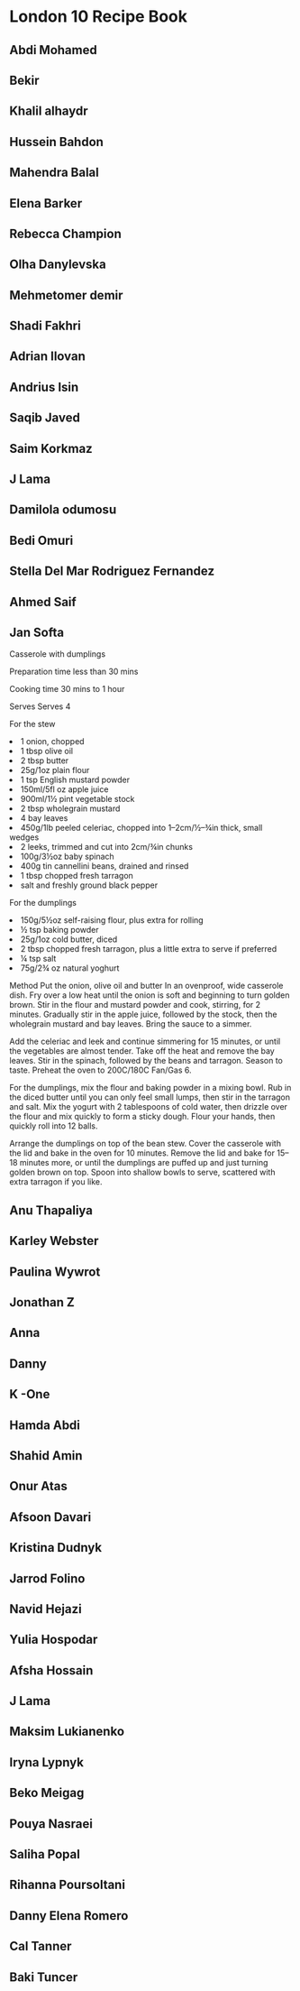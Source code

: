 # London 10 Recipe Book

## Abdi Mohamed

## Bekir

## Khalil alhaydr

## Hussein Bahdon

## Mahendra Balal

## Elena Barker

## Rebecca Champion

## Olha Danylevska

## Mehmetomer demir

## Shadi Fakhri

## Adrian Ilovan

## Andrius Isin

## Saqib Javed

## Saim Korkmaz

## J Lama

## Damilola odumosu

## Bedi Omuri

## Stella Del Mar Rodriguez Fernandez

## Ahmed Saif

## Jan Softa

Casserole with dumplings

Preparation time
less than 30 mins

Cooking time
30 mins to 1 hour

Serves
Serves 4

For the stew

<li>1 onion, chopped</li>
  <li>1 tbsp olive oil</li>
   <li>2 tbsp butter</li>
  <li>25g/1oz plain flour</li>
   <li>1 tsp English mustard powder</li>
   <li>150ml/5fl oz apple juice</li>
   <li>900ml/1½ pint vegetable stock</li>
   <li>2 tbsp wholegrain mustard</li>
   <li>4 bay leaves</li>
   <li>450g/1lb peeled celeriac, chopped into 1–2cm/½–¾in thick, small wedges</li>
   <li>2 leeks, trimmed and cut into 2cm/¾in chunks</li>
   <li>100g/3½oz baby spinach</li>
   <li>400g tin cannellini beans, drained and rinsed</li>
   
   <li>1 tbsp chopped fresh tarragon</li>
   <li>salt and freshly ground black pepper</li>

For the dumplings

 <li>150g/5½oz self-raising flour, plus extra for rolling</li>
  <li>½ tsp baking powder</li>
  <li>25g/1oz cold butter, diced</li>
  <li>2 tbsp chopped fresh tarragon, plus a little extra to serve if preferred</li>
  <li>¼ tsp salt</li>
  <li>75g/2¾ oz natural yoghurt</li>

Method
Put the onion, olive oil and butter In an ovenproof, wide casserole dish. Fry over a low heat until the onion is soft and beginning to turn golden brown. Stir in the flour and mustard powder and cook, stirring, for 2 minutes. Gradually stir in the apple juice, followed by the stock, then the wholegrain mustard and bay leaves. Bring the sauce to a simmer.

Add the celeriac and leek and continue simmering for 15 minutes, or until the vegetables are almost tender. Take off the heat and remove the bay leaves. Stir in the spinach, followed by the beans and tarragon. Season to taste. Preheat the oven to 200C/180C Fan/Gas 6.

For the dumplings, mix the flour and baking powder in a mixing bowl. Rub in the diced butter until you can only feel small lumps, then stir in the tarragon and salt. Mix the yogurt with 2 tablespoons of cold water, then drizzle over the flour and mix quickly to form a sticky dough. Flour your hands, then quickly roll into 12 balls.

Arrange the dumplings on top of the bean stew. Cover the casserole with the lid and bake in the oven for 10 minutes. Remove the lid and bake for 15–18 minutes more, or until the dumplings are puffed up and just turning golden brown on top. Spoon into shallow bowls to serve, scattered with extra tarragon if you like.

## Anu Thapaliya

## Karley Webster

## Paulina Wywrot

## Jonathan Z

## Anna

## Danny

## K -One

## Hamda Abdi

## Shahid Amin

## Onur Atas

## Afsoon Davari

## Kristina Dudnyk

## Jarrod Folino

## Navid Hejazi

## Yulia Hospodar

## Afsha Hossain

## J Lama

## Maksim Lukianenko

## Iryna Lypnyk

## Beko Meigag

## Pouya Nasraei

## Saliha Popal

## Rihanna Poursoltani

## Danny Elena Romero

## Cal Tanner

## Baki Tuncer
